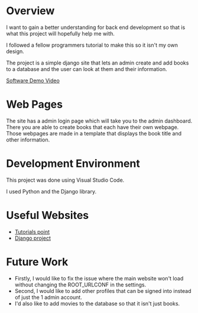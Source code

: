 # Overview

I want to gain a better understanding for back end development so that is what this project will hopefully help me with. 

I followed a fellow programmers tutorial to make this so it isn't my own design. 

The project is a simple django site that lets an admin create and add books to a database and the user can look at them and their information.

[Software Demo Video](https://youtu.be/cKorKUQQhDI)

# Web Pages

The site has a admin login page which will take you to the admin dashboard. There you are able to create books that each have their own webpage. Those webpages are made in a template that displays the book title and other information.

# Development Environment

This project was done using Visual Studio Code.

I used Python and the Django library.

# Useful Websites

* [Tutorials point](https://www.tutorialspoint.com/django)
* [Django project](https://docs.djangoproject.com/en/3.0/contents/)

# Future Work

* Firstly, I would like to fix the issue where the main website won't load without changing the ROOT_URLCONF in the settings.
* Second, I would like to add other profiles that can be signed into instead of just the 1 admin account.
* I'd also like to add movies to the database so that it isn't just books.
